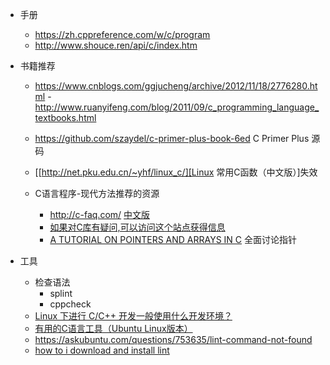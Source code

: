 - 手册
  - https://zh.cppreference.com/w/c/program
  - http://www.shouce.ren/api/c/index.htm
  
- 书籍推荐
  - https://www.cnblogs.com/ggjucheng/archive/2012/11/18/2776280.html
  -http://www.ruanyifeng.com/blog/2011/09/c_programming_language_textbooks.html
  - https://github.com/szaydel/c-primer-plus-book-6ed C Primer Plus 源码
  
  - [[http://net.pku.edu.cn/~yhf/linux_c/][Linux 常用C函数（中文版）]失效
  - C语言程序-现代方法推荐的资源
    - http://c-faq.com/ [中文版](http://c-faq-chn.sourceforge.net/ccfaq/index.html)
    - [如果对C库有疑问,可以访问这个站点获得信息](https://www-s.acm.illinois.edu/webmonkeys/book/c_guide/index.html)
    - [A TUTORIAL ON POINTERS AND ARRAYS IN C](http://pweb.netcom.com/~tjensen/ptr/pointers.htm) 全面讨论指针
  
- 工具
  - 检查语法
    - splint
    - cppcheck
  - [Linux 下进行 C/C++ 开发一般使用什么开发环境？](https://www.zhihu.com/question/19848310)
  - [有用的C语言工具（Ubuntu Linux版本）](https://blog.csdn.net/jubincn/article/details/7284164)
  - https://askubuntu.com/questions/753635/lint-command-not-found
  - [how to i download and install lint](https://stackoverflow.com/questions/6881269/how-do-i-download-and-install-lint)
